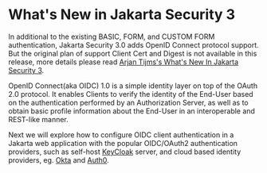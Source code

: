 # What's New in Jakarta Security 3

In additional to the existing BASIC, FORM, and CUSTOM FORM authentication, Jakarta Security 3.0 adds OpenID Connect protocol support. But the original plan of support Client Cert and Digest is not available in this release, more details please read [Arjan Tijms's What's New In Jakarta Security 3](https://arjan-tijms.omnifaces.org/2022/04/whats-new-in-jakarta-security-3.html).

OpenID Connect(aka OIDC) 1.0 is a simple identity layer on top of the OAuth 2.0 protocol. It enables Clients to verify the identity of the End-User based on the authentication performed by an Authorization Server, as well as to obtain basic profile information about the End-User in an interoperable and REST-like manner.

Next we will explore how to configure OIDC client authentication in a Jakarta web application with the popular OIDC/OAuth2 authentication providers, such as self-host [KeyCloak](https://www.keycloak.org/) server, and cloud based identity providers, eg. [Okta](https://www.okta.com/) and [Auth0](https://auth0.com/).
